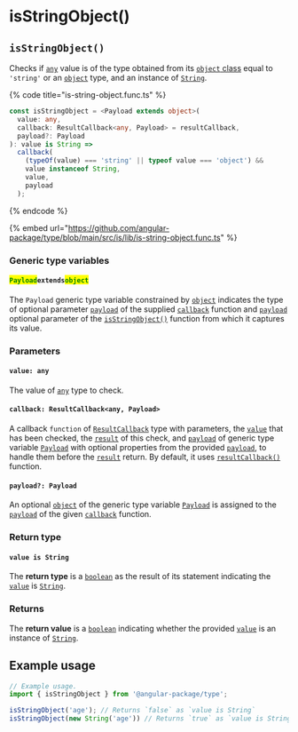 # isStringObject()

## `isStringObject()`

Checks if [`any`](https://www.typescriptlang.org/docs/handbook/basic-types.html#any) value is of the type obtained from its [`object` class](https://developer.mozilla.org/en-US/docs/Web/JavaScript/Reference/Global\_Objects/Object/toString#using\_tostring\_to\_detect\_object\_class) equal to `'string'` or an [`object`](https://developer.mozilla.org/en-US/docs/Web/JavaScript/Reference/Global\_Objects/Object) type, and an instance of [`String`](https://developer.mozilla.org/en-US/docs/Web/JavaScript/Reference/Global\_Objects/String).

{% code title="is-string-object.func.ts" %}
```typescript
const isStringObject = <Payload extends object>(
  value: any,
  callback: ResultCallback<any, Payload> = resultCallback,
  payload?: Payload
): value is String =>
  callback(
    (typeOf(value) === 'string' || typeof value === 'object') &&
    value instanceof String,
    value,
    payload
  );
```
{% endcode %}

{% embed url="https://github.com/angular-package/type/blob/main/src/is/lib/is-string-object.func.ts" %}

### Generic type variables

#### <mark style="color:green;">**`Payload`**</mark>**`extends`**<mark style="color:green;">**`object`**</mark>

The `Payload` generic type variable constrained by [`object`](https://www.typescriptlang.org/docs/handbook/basic-types.html#object) indicates the type of optional parameter [`payload`](../types/resultcallback.md#payload-payload) of the supplied [`callback`](isstringobject.md#callback-resultcallback-less-than-any-payload-greater-than) function and [`payload`](isstringobject.md#payload-payload) optional parameter of the [`isStringObject()`](isstringobject.md#isstringobject) function from which it captures its value.

### Parameters

#### `value: any`

The value of [`any`](https://www.typescriptlang.org/docs/handbook/2/everyday-types.html#any) type to check.

#### `callback: ResultCallback<any, Payload>`

A callback `function` of [`ResultCallback`](../types/resultcallback.md) type with parameters, the [`value`](isstringobject.md#value-any) that has been checked, the [`result`](../types/resultcallback.md#result-boolean) of this check, and [`payload`](../types/resultcallback.md#payload-payload) of generic type variable [`Payload`](isstringobject.md#payloadextendsobject) with optional properties from the provided [`payload`](isstringobject.md#payload-payload), to handle them before the [`result`](../types/resultcallback.md#result-boolean) return. By default, it uses [`resultCallback()`](../helper/resultcallback.md) function.

#### `payload?: Payload`

An optional [`object`](https://developer.mozilla.org/en-US/docs/Web/JavaScript/Reference/Global\_Objects/Object) of the generic type variable [`Payload`](isstringobject.md#payloadextendsobject) is assigned to the [`payload`](../types/resultcallback.md#payload-payload) of the given [`callback`](isstringobject.md#callback-resultcallback-less-than-any-payload-greater-than) function.

### Return type

#### `value is String`

The **return type** is a [`boolean`](https://www.typescriptlang.org/docs/handbook/basic-types.html#boolean) as the result of its statement indicating the [`value`](isstringobject.md#value-any) is [`String`](https://www.typescriptlang.org/docs/handbook/basic-types.html#string).

### Returns

The **return value** is a [`boolean`](https://developer.mozilla.org/en-US/docs/Web/JavaScript/Reference/Global\_Objects/Boolean) indicating whether the provided [`value`](isstringobject.md#value-any) is an instance of [`String`](https://developer.mozilla.org/en-US/docs/Web/JavaScript/Reference/Global\_Objects/String).

## Example usage

```typescript
// Example usage.
import { isStringObject } from '@angular-package/type';

isStringObject('age'); // Returns `false` as `value is String`
isStringObject(new String('age')) // Returns `true` as `value is String`
```
